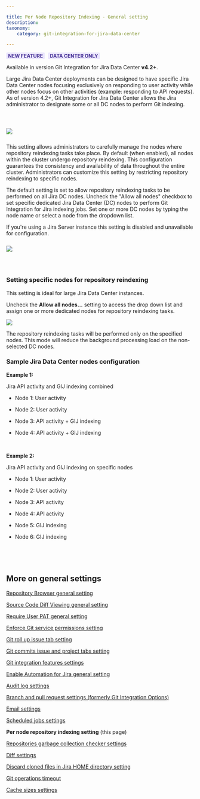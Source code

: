 ```yaml
---

title: Per Node Repository Indexing - General setting
description:
taxonomy:
    category: git-integration-for-jira-data-center

---
```


<b style='background-color:#EAE5FE; padding:1px 5px; color:#412C92; border-radius:3px; margin: 0 5px 0 0; font-size: small;'>NEW FEATURE</b>
<b style='background-color:#EAE5FE; padding:1px 5px; color:#412C92; border-radius:3px; margin: 0 5px 0 0; font-size: small;'>DATA CENTER ONLY</b>

<div class="bbb-callout bbb--tip">
    <div class="irow">
    <div class="ilogobox">
        <span class="logoimg"></span>
    </div>
    <div class="imsgbox">
        Available in version Git Integration for Jira Data Center <b>v4.2+</b>.
    </div>
    </div>
</div>

Large Jira Data Center deployments can be designed to have specific Jira Data Center nodes focusing exclusively on responding to user activity while other nodes focus on other activities (example: responding to API requests). As of version 4.2+, Git Integration for Jira Data Center allows the Jira administrator to designate some or all DC nodes to perform Git indexing.

&nbsp;

<img src='/wp-content/uploads/gij-datacenter-indexing-allow-all-nodes-reindex.png' style='display:block;margin:25px auto;max-width:100%' />

This setting allows administrators to carefully manage the nodes where repository reindexing tasks take place. By default (when enabled), all nodes within the cluster undergo repository reindexing. This configuration guarantees the consistency and availability of data throughout the entire cluster. Administrators can customize this setting by restricting repository reindexing to specific nodes.

The default setting is set to allow repository reindexing tasks to be performed on all Jira DC nodes. Uncheck the "Allow all nodes" checkbox to set specific dedicated Jira Data Center (DC) nodes to perform Git Integration for Jira indexing jobs. Set one or more DC nodes by typing the node name or select a node from the dropdown list.

If you're using a Jira Server instance this setting is disabled and unavailable for configuration.

<img src='/wp-content/uploads/gij-gitserver-gencfg-indexing-dc-nodes.png' style='display:block;margin:25px auto;max-width:100%' />

&nbsp;

### Setting specific nodes for repository reindexing

<div class="bbb-callout bbb--info">
    <div class="irow">
    <div class="ilogobox">
        <span class="logoimg"></span>
    </div>
    <div class="imsgbox">
        This setting is ideal for large Jira Data Center instances.
    </div>
    </div>
</div>

Uncheck the **Allow all nodes…** setting to access the drop down list and assign one or more dedicated nodes for repository reindexing tasks.

![](/wp-content/uploads/gij-gitdc-gencfg-indexing-allow-all-nodes-specific.png)

The repository reindexing tasks will be performed only on the specified nodes. This mode will reduce the background processing load on the non-selected DC nodes.

### Sample Jira Data Center nodes configuration

**Example 1:**

Jira API activity and GIJ indexing combined

*   Node 1: User activity

*   Node 2: User activity

*   Node 3: API activity + GIJ indexing

*   Node 4: API activity + GIJ indexing

<br>

**Example 2:**

Jira API activity and GIJ indexing on specific nodes

*   Node 1: User activity

*   Node 2: User activity

*   Node 3: API activity

*   Node 4: API activity

*   Node 5: GIJ indexing

*   Node 6: GIJ indexing

<br>

&nbsp;

## More on general settings

[Repository Browser general setting](/git-integration-for-jira-data-center/repository-Browser-general-setting-gij-self-managed)

[Source Code Diff Viewing general setting](/git-integration-for-jira-data-center/source-Code-Diff-Viewing-general-setting-gij-self-managed)

[Require User PAT general setting](/git-integration-for-jira-data-center/require-User-PAT-general-setting-gij-self-managed)

[Enforce Git service permissions setting](/git-integration-for-jira-data-center/enforce-Git-service-permissions-gij-self-managed)

[Git roll up issue tab setting](/git-integration-for-jira-data-center/git-roll-up-tab-setting-gij-self-managed)

[Git commits issue and project tabs setting](/git-integration-for-jira-data-center/git-commits-issue-and-project-tabs-gij-self-managed)

[Git integration features settings](/git-integration-for-jira-data-center/git-integration-features-gij-self-managed)

[Enable Automation for Jira general setting](/git-integration-for-jira-data-center/enable-Automation-for-Jira-general-setting-gij-self-managed)

[Audit log settings](/git-integration-for-jira-data-center/audit-log-settings-gij-self-managed)

[Branch and pull request settings (formerly Git Integration Options)](/git-integration-for-jira-data-center/branch-and-pull-request-settings-(formerly-Git-Integration-Options)-gij-self-managed)

[Email settings](/git-integration-for-jira-data-center/email-settings-gij-self-managed)

[Scheduled jobs settings](/git-integration-for-jira-data-center/scheduled-jobs-gij-self-managed)

**Per node repository indexing setting** (this page)

[Repositories garbage collection checker settings](/git-integration-for-jira-data-center/Repositories-garbage-collection-checker-gij-self-managed)

[Diff settings](/git-integration-for-jira-data-center/Diff-Settings-gij-self-managed)

[Discard cloned files in Jira HOME directory setting](/git-integration-for-jira-data-center/Discard-cloned-files-in-Jira-home-directory-gij-self-managed)

[Git operations timeout](/git-integration-fpr-jira-data-center/git-operations-timeout-gij-self-managed)

[Cache sizes settings](/git-integration-for-jira-data-center/cache-sizes-settings-gij-self-managed)

